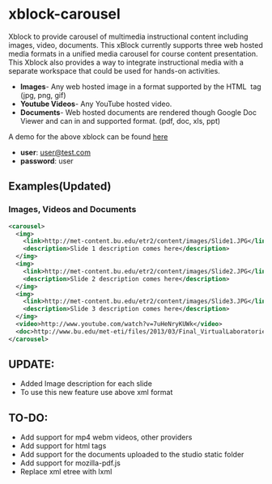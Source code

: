 xblock-carousel
=============
Xblock to provide carousel of multimedia instructional content including images, video, documents.
This xBlock currently supports three web hosted media formats in a unified media carousel for course content presentation. This Xblock also provides a way to integrate instructional media with a separate workspace that could be used for hands-on activities.

* **Images**- Any web hosted image in a format supported by the HTML <img> tag (jpg, png, gif) 
* **Youtube Videos**- Any YouTube hosted video.
* **Documents**- Web hosted documents are rendered though Google Doc Viewer and can in and supported format. (pdf, doc, xls, ppt)

A demo for the above xblock can be found [here](http://met-testedx2.bu.edu:8000/courses/MET/101/2014/about "Carousel XBlock demo")

* **user**: user@test.com
* **password**: user

Examples(Updated)
--------
### Images, Videos and Documents
```xml
<carousel>
  <img>
    <link>http://met-content.bu.edu/etr2/content/images/Slide1.JPG</link>
    <description>Slide 1 description comes here</description>
  </img>
  <img>
    <link>http://met-content.bu.edu/etr2/content/images/Slide2.JPG</link>
    <description>Slide 2 description comes here</description>
  </img>
  <img>
    <link>http://met-content.bu.edu/etr2/content/images/Slide3.JPG</link>
    <description>Slide 3 description comes here</description>
  </img>
  <video>http://www.youtube.com/watch?v=7uHeNryKUWk</video>
  <doc>http://www.bu.edu/met-eti/files/2013/03/Final_VirtualLaboratoriesForLearning.pdf</doc>
</carousel>
```

UPDATE:
------

* Added Image description for each slide
* To use this new feature use above xml format

TO-DO: 
------

* Add support for mp4 webm videos, other providers
* Add support for html tags
* Add support for the documents uploaded to the studio static folder
* Add support for mozilla-pdf.js
* Replace xml etree with lxml 
